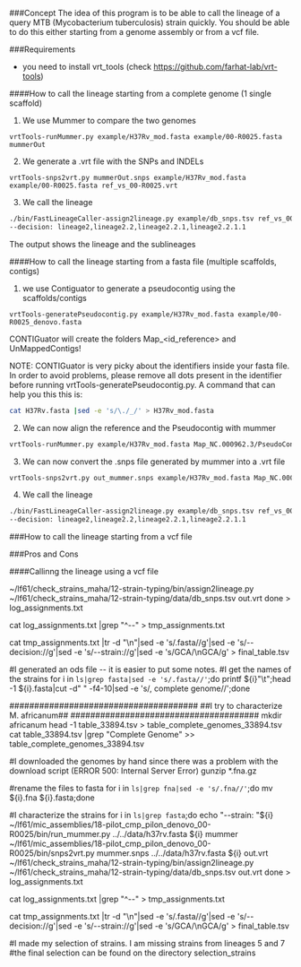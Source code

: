 
###Concept
The idea of this program is to be able to call the lineage of a query MTB (Mycobacterium tuberculosis) strain quickly. You should be able to do this either starting from a genome assembly or from a vcf file.

###Requirements
* you need to install vrt_tools (check https://github.com/farhat-lab/vrt-tools)

####How to call the lineage starting from a complete genome (1 single scaffold)
1. We use Mummer to compare the two genomes
```
vrtTools-runMummer.py example/H37Rv_mod.fasta example/00-R0025.fasta mummerOut
```

2. We generate a .vrt file with the SNPs and INDELs
```
vrtTools-snps2vrt.py mummerOut.snps example/H37Rv_mod.fasta example/00-R0025.fasta ref_vs_00-R0025.vrt

```
3. We call the lineage
```bash
./bin/FastLineageCaller-assign2lineage.py example/db_snps.tsv ref_vs_00-R0025.vrt
--decision: lineage2,lineage2.2,lineage2.2.1,lineage2.2.1.1
```

The output shows the lineage and the sublineages

####How to call the lineage starting from a fasta file (multiple scaffolds, contigs)
1. we use Contiguator to generate a pseudocontig using the scaffolds/contigs

```
vrtTools-generatePseudocontig.py example/H37Rv_mod.fasta example/00-R0025_denovo.fasta
```

CONTIGuator will create the folders Map_<id_reference> and UnMappedContigs!


NOTE: CONTIGuator is very picky about the identifiers inside your fasta file. In order to avoid problems, please remove all dots present in the identifier before running vrtTools-generatePseudocontig.py. A command that can help you this this is:
```bash
cat H37Rv.fasta |sed -e 's/\./_/' > H37Rv_mod.fasta
```

2. We can now align the reference and the Pseudocontig with mummer
```bash
vrtTools-runMummer.py example/H37Rv_mod.fasta Map_NC.000962.3/PseudoContig.fsa out_mummer
```

3. We can now convert the .snps file generated by mummer into a .vrt file
```bash
vrtTools-snps2vrt.py out_mummer.snps example/H37Rv_mod.fasta Map_NC.000962.3/PseudoContig.fsa ref_vs_00-R0025.vrt
```

4. We call the lineage
```bash
./bin/FastLineageCaller-assign2lineage.py example/db_snps.tsv ref_vs_00-R0025.vrt
--decision: lineage2,lineage2.2,lineage2.2.1,lineage2.2.1.1
```

###How to call the lineage starting from a vcf file





###Pros and Cons


















####Callinng the lineage using a vcf file


~/lf61/check_strains_maha/12-strain-typing/bin/assign2lineage.py ~/lf61/check_strains_maha/12-strain-typing/data/db_snps.tsv out.vrt 
done > log_assignments.txt

cat log_assignments.txt |grep "^--" > tmp_assignments.txt

cat tmp_assignments.txt |tr -d "\n"|sed -e 's/.fasta//g'|sed -e 's/--decision://g'|sed -e 's/--strain://g'|sed -e 's/GCA/\nGCA/g' > final_table.tsv

#I generated an ods file -- it is easier to put some notes.
#I get the names of the strains
for i in `ls|grep fasta|sed -e 's/.fasta//'`;do printf ${i}"\t";head -1 ${i}.fasta|cut -d" " -f4-10|sed -e 's/, complete genome//';done


######################################
##I try to characterize M. africanum##
######################################
mkdir africanum
head -1 table_33894.tsv > table_complete_genomes_33894.tsv 
cat table_33894.tsv |grep "Complete Genome" >> table_complete_genomes_33894.tsv

#I downloaded the genomes by hand since there was a problem with the download script (ERROR 500: Internal Server Error)
gunzip *.fna.gz


#rename the files to fasta
for i in `ls|grep fna|sed -e 's/.fna//'`;do mv ${i}.fna ${i}.fasta;done

#I characterize the strains
for i in `ls|grep fasta`;do
echo "--strain: "${i}
~/lf61/mic_assemblies/18-pilot_cmp_pilon_denovo_00-R0025/bin/run_mummer.py ../../data/h37rv.fasta ${i} mummer
~/lf61/mic_assemblies/18-pilot_cmp_pilon_denovo_00-R0025/bin/snps2vrt.py mummer.snps ../../data/h37rv.fasta ${i} out.vrt
~/lf61/check_strains_maha/12-strain-typing/bin/assign2lineage.py ~/lf61/check_strains_maha/12-strain-typing/data/db_snps.tsv out.vrt 
done > log_assignments.txt

cat log_assignments.txt |grep "^--" > tmp_assignments.txt

cat tmp_assignments.txt |tr -d "\n"|sed -e 's/.fasta//g'|sed -e 's/--decision://g'|sed -e 's/--strain://g'|sed -e 's/GCA/\nGCA/g' > final_table.tsv


#I made my selection of strains. I am missing strains from lineages 5 and 7
#the final selection can be found on the directory selection_strains








